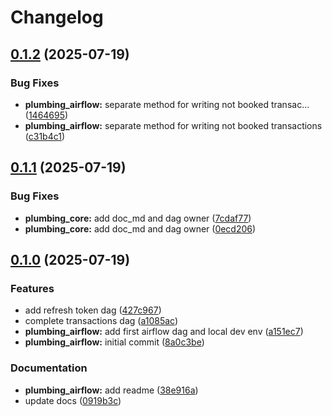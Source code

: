# Changelog

## [0.1.2](https://github.com/jonathanschwarzhaupt/home-plumbing/compare/plumbing-airflow-v0.1.1...plumbing-airflow-v0.1.2) (2025-07-19)


### Bug Fixes

* **plumbing_airflow:** separate method for writing not booked transac… ([1464695](https://github.com/jonathanschwarzhaupt/home-plumbing/commit/1464695f88dd529a761f9749b014043022a8ccdb))
* **plumbing_airflow:** separate method for writing not booked transactions ([c31b4c1](https://github.com/jonathanschwarzhaupt/home-plumbing/commit/c31b4c1c9c359d17503da3af53aad2b74ff97bab))

## [0.1.1](https://github.com/jonathanschwarzhaupt/home-plumbing/compare/plumbing-airflow-v0.1.0...plumbing-airflow-v0.1.1) (2025-07-19)


### Bug Fixes

* **plumbing_core:** add doc_md and dag owner ([7cdaf77](https://github.com/jonathanschwarzhaupt/home-plumbing/commit/7cdaf7713c6f357320a0ed1d2700898af38431fc))
* **plumbing_core:** add doc_md and dag owner ([0ecd206](https://github.com/jonathanschwarzhaupt/home-plumbing/commit/0ecd206a91203efb4588e23ebf6e49eb16dc0a42))

## [0.1.0](https://github.com/jonathanschwarzhaupt/home-plumbing/compare/plumbing-airflow-v0.0.1...plumbing-airflow-v0.1.0) (2025-07-19)


### Features

* add refresh token dag ([427c967](https://github.com/jonathanschwarzhaupt/home-plumbing/commit/427c9673fd1b0e03527f069537ec42ca8dad8fa9))
* complete transactions dag ([a1085ac](https://github.com/jonathanschwarzhaupt/home-plumbing/commit/a1085acfdd6df022290d9089bda2f67e89f814ed))
* **plumbing_airflow:** add first airflow dag and local dev env ([a151ec7](https://github.com/jonathanschwarzhaupt/home-plumbing/commit/a151ec73a3f6b71c308334fcb44289fe9b75cc8e))
* **plumbing_airflow:** initial commit ([8a0c3be](https://github.com/jonathanschwarzhaupt/home-plumbing/commit/8a0c3bebfbb00a02fee61d2b9840c59f9f171a42))


### Documentation

* **plumbing_airflow:** add readme ([38e916a](https://github.com/jonathanschwarzhaupt/home-plumbing/commit/38e916a472a9e473df1efe3bab39f9439879339e))
* update docs ([0919b3c](https://github.com/jonathanschwarzhaupt/home-plumbing/commit/0919b3c22ce0d0b0cdd905ff6cd0eed0120a5e76))

